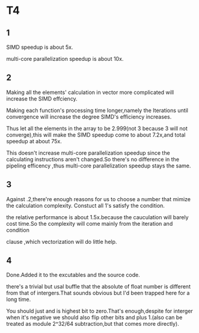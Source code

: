 # T4

## 1

SIMD speedup is about 5x.

multi-core parallelization speedup is about 10x.

## 2

Making all the elements' calculation in vector more complicated will increase the SIMD effciency.

Making each function's processing time longer,namely the Iterations until convergence  will increase the degree SIMD's efficiency increases.

Thus let all the elements in the array to be 2.999(not 3 because 3 will not converge),this will make the SIMD speedup come to about 7.2x,and total speedup at about 75x.

This doesn't increase multi-core parallelization speedup since the calculating instructions aren't changed.So there's no difference in the pipeling efficency ,thus multi-core parallelization speedup stays the same.

## 3

Against .2,there're enough reasons for us to choose a number that mimize the calculation complexity. Constuct all 1's satisfy the condition.

the relative performance is about 1.5x.because the cauculation will barely cost time.So the complexity will come mainly from the iteration and condition

clause ,which vectorization will do little help.

## 4

Done.Added it to the excutables and the source code.

there's a trivial but usal buffle that the absolute of float number is different from that of intergers.That sounds obvious but I'd been trapped here for a long time.

You should just and is highest bit to zero.That's enough,despite for interger when it's negative we should also flip other bits and plus 1.(also can be treated as module 2^32/64 subtraction,but that comes more directly).
